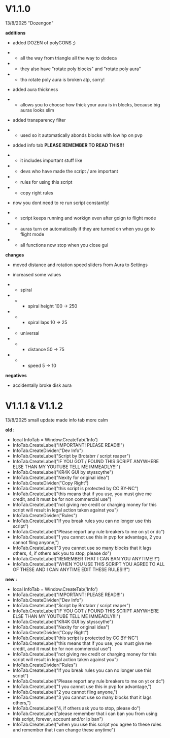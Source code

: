 # V1.1.0
13/8/2025
"Dozengon"

**additions**
- added DOZEN of polyGONS ;)
- -  all the way from triangle all the way to dodeca
- -  they also have "rotate poly blocks" and "rotate poly aura"
- -    tho rotate poly aura is broken atp, sorry!

- added aura thickness
- -  allows you to choose how thick your aura is in blocks, because big auras looks slim

- added transparency filter
- -  used so it automatically abonds blocks with low hp on pvp

- added info tab **PLEASE REMEMBER TO READ THIS!!!**
- -  it includes important stuff like
- -    devs who have made the script / are important
- -    rules for using this script
- -    copy right rules

- now you dont need to re run script constantly!
- -  script keeps running and workign even after goign to flight mode
- -  auras turn on automatically if they are turned on when you go to flight mode
- -  all functions now stop when you close gui

**changes**
- moved distance and rotation speed sliders from Aura to Settings

- increased some values
- -  spiral
- - -   spiral height 100 -> 250
- - -   spiral laps 10 -> 25
- -  universal
- - -   distance 50 -> 75
- - -   speed 5 -> 10

**negatives**
- accidentally broke disk aura

# V1.1.1 & V1.1.2
13/8/2025 
small update
made info tab more calm

**old :**
- local InfoTab = Window.CreateTab('Info')
- InfoTab.CreateLabel("IMPORTANT! PLEASE READ!!!")
- InfoTab.CreateDivider("Dev Info")
- InfoTab.CreateLabel("Script by Brotabrr / script reaper")
- InfoTab.CreateLabel("IF YOU GOT / FOUND THIS SCRIPT ANYWHERE ELSE THAN MY YOUTUBE TELL ME IMMEADLY!!!")
- InfoTab.CreateLabel("KR4K GUI by stysscythe")
- InfoTab.CreateLabel("Nexity for original idea")
- InfoTab.CreateDivider("Copy Right")
- InfoTab.CreateLabel("this script is protected by CC BY-NC")
- InfoTab.CreateLabel("this means that if you use, you must give me credit, and it must be for non commercial use")
- InfoTab.CreateLabel("not giving me credit or charging money for this script will result in legal action taken against you")
- InfoTab.CreateDivider("Rules")
- InfoTab.CreateLabel("If you break rules you can no longer use this script")
- InfoTab.CreateLabel("Please report any rule breakers to me on yt or dc")
- InfoTab.CreateLabel("1 you cannot use this in pvp for advantage,      2 you cannot fling anyone,")
- InfoTab.CreateLabel("3 you cannot use so many blocks that it lags others, 4, if others ask you to stop, please do")
- InfoTab.CreateLabel("REMEMBER THAT I CAN BAN YOU ANYTIME!!!")
- InfoTab.CreateLabel("WHEN YOU USE THIS SCRIPT YOU AGREE TO ALL OF THESE AND I CAN ANYTIME EDIT THESE RULES!!!")

**new :**
- local InfoTab = Window.CreateTab('Info')
- InfoTab.CreateLabel("IMPORTANT! PLEASE READ!!!")
- InfoTab.CreateDivider("Dev Info")
- InfoTab.CreateLabel("Script by Brotabrr / script reaper")
- InfoTab.CreateLabel("IF YOU GOT / FOUND THIS SCRIPT ANYWHERE ELSE THAN MY YOUTUBE TELL ME IMMEADLY!!!")
- InfoTab.CreateLabel("KR4K GUI by stysscythe")
- InfoTab.CreateLabel("Nexity for original idea")
- InfoTab.CreateDivider("Copy Right")
- InfoTab.CreateLabel("this script is protected by CC BY-NC")
- InfoTab.CreateLabel("this means that if you use, you must give me credit, and it must be for non commercial use")
- InfoTab.CreateLabel("not giving me credit or charging money for this script will result in legal action taken against you")
- InfoTab.CreateDivider("Rules")
- InfoTab.CreateLabel("If you break rules you can no longer use this script")
- InfoTab.CreateLabel("Please report any rule breakers to me on yt or dc")
- InfoTab.CreateLabel("1 you cannot use this in pvp for advantage,")
- InfoTab.CreateLabel("2 you cannot fling anyone,")
- InfoTab.CreateLabel("3 you cannot use so many blocks that it lags others,")
- InfoTab.CreateLabel("4, if others ask you to stop, please do")
- InfoTab.CreateLabel("please remember that i can ban you from using this script, forever, account and/or ip ban")
- InfoTab.CreateLabel("when you use this script you agree to these rules and remember that i can change these anytime")
